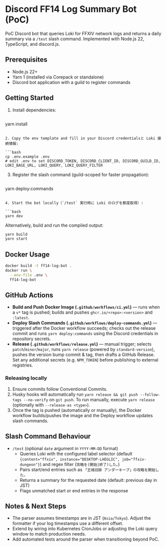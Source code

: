 # Discord FF14 Log Summary Bot (PoC)

PoC Discord bot that queries Loki for FFXIV network logs and returns a daily summary via a `/test` slash command. Implemented with Node.js 22, TypeScript, and discord.js.

## Prerequisites

- Node.js 22+
- Yarn 1 (installed via Corepack or standalone)
- Discord bot application with a guild to register commands

## Getting Started

1. Install dependencies:

   ```bash
yarn install
   ```

2. Copy the env template and fill in your Discord credentialsと Loki 接続情報:

   ```bash
cp .env.example .env
# edit .env to set DISCORD_TOKEN, DISCORD_CLIENT_ID, DISCORD_GUILD_ID, LOKI_BASE_URL, LOKI_QUERY, LOKI_QUERY_FILTER
   ```

3. Register the slash command (guild-scoped for faster propagation):

   ```bash
yarn deploy:commands
   ```

4. Start the bot locally（`/test` 実行時に Loki のログを都度取得）:

   ```bash
yarn dev
   ```

   Alternatively, build and run the compiled output:

   ```bash
yarn build
yarn start
   ```

## Docker Usage

```bash
docker build -t ff14-log-bot .
docker run \
  --env-file .env \
  ff14-log-bot
```

## GitHub Actions

- **Build and Push Docker Image (`.github/workflows/ci.yml`)** — runs when a `v*` tag is pushed; builds and pushes `ghcr.io/<repo>:<version>` and `:latest`.
- **Deploy Slash Commands (`.github/workflows/deploy-commands.yml`)** — triggered after the Docker workflow succeeds; checks out the release commit and runs `yarn deploy:commands` using the Discord credentials in repository secrets.
- **Release (`.github/workflows/release.yml`)** — manual trigger; selects `patch`/`minor`/`major`, runs `yarn release` (powered by `standard-version`), pushes the version bump commit & tag, then drafts a GitHub Release. Set any additional secrets (e.g. `NPM_TOKEN`) before publishing to external registries.

### Releasing locally

1. Ensure commits follow Conventional Commits.
2. Husky hooks will automatically run `yarn release && git push --follow-tags --no-verify` on `git push`. To run manually, execute `yarn release` (optionally with `--release-as <type>`).
3. Once the tag is pushed (automatically or manually), the Docker workflow builds/pushes the image and the Deploy workflow updates slash commands.

## Slash Command Behaviour

- `/test` (optional `date` argument in `YYYY-MM-DD` format)
  - Queries Loki with the configured label selector (default `{content="ffxiv", instance="DESKTOP-LHEGLIC", job="ffxiv-dungeon"}`) and regex filter (`攻略を(開始|終了)した。`)
  - Pairs start/end entries such as `「王城旧跡 アンダーキープ」の攻略を開始した。`
  - Returns a summary for the requested date (default: previous day in JST)
  - Flags unmatched start or end entries in the response

## Notes & Next Steps

- The parser assumes timestamps are in JST (`Asia/Tokyo`). Adjust the formatter if your log timestamps use a different offset.
- Extend by wiring into Kubernetes CronJobs or adjusting the Loki query window to match production needs.
- Add automated tests around the parser when transitioning beyond PoC.
